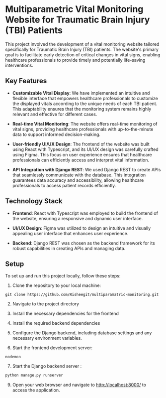 # Multiparametric Vital Monitoring Website for Traumatic Brain Injury (TBI) Patients

This project involved the development of a vital monitoring website tailored specifically for Traumatic Brain Injury (TBI) patients. The website's primary goal is to facilitate early detection of critical changes in vital signs, enabling healthcare professionals to provide timely and potentially life-saving interventions.

## Key Features

- **Customizable Vital Display**: We have implemented an intuitive and flexible interface that empowers healthcare professionals to customize the displayed vitals according to the unique needs of each TBI patient. This adaptability ensures that the monitoring system remains highly relevant and effective for different cases.

- **Real-time Vital Monitoring**: The website offers real-time monitoring of vital signs, providing healthcare professionals with up-to-the-minute data to support informed decision-making.

- **User-friendly UI/UX Design**: The frontend of the website was built using React with Typescript, and its UI/UX design was carefully crafted using Figma. This focus on user experience ensures that healthcare professionals can efficiently access and interpret vital information.

- **API Integration with Django REST**: We used Django REST to create APIs that seamlessly communicate with the database. This integration guarantees data accuracy and accessibility, allowing healthcare professionals to access patient records efficiently.

## Technology Stack

- **Frontend**: React with Typescript was employed to build the frontend of the website, ensuring a responsive and dynamic user interface.

- **UI/UX Design**: Figma was utilized to design an intuitive and visually appealing user interface that enhances user experience.

- **Backend**: Django REST was chosen as the backend framework for its robust capabilities in creating APIs and managing data.

## Setup

To set up and run this project locally, follow these steps:

1. Clone the repository to your local machine:
```
git clone https://github.com/Risheegit/multiparamatric-monitoring.git
```

2. Navigate to the project directory


3. Install the necessary dependencies for the frontend


4. Install the required backend dependencies


5. Configure the Django backend, including database settings and any necessary environment variables.

6. Start the frontend development server:
```
nodemon
```

7. Start the Django backend server :
```python
python manage.py runserver
```


9. Open your web browser and navigate to [http://localhost:8000/](http://localhost:8000/) to access the application.
